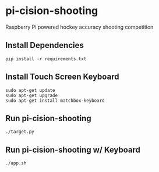 # pi-cision-shooting
Raspberry Pi powered hockey accuracy shooting competition

## Install Dependencies
    pip install -r requirements.txt

## Install Touch Screen Keyboard
    sudo apt-get update
    sudo apt-get upgrade
    sudo apt-get install matchbox-keyboard

## Run pi-cision-shooting
    ./target.py

## Run pi-cision-shooting w/ Keyboard
    ./app.sh
